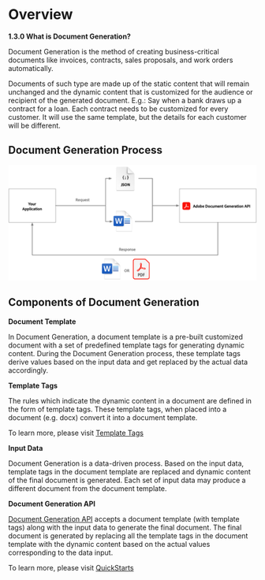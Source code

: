# Overview

**1.3.0 What is Document Generation?**

Document Generation is the method of creating business-critical
documents like invoices, contracts, sales proposals, and work orders
automatically.

Documents of such type are made up of the static content that will
remain unchanged and the dynamic content that is customized for the
audience or recipient of the generated document. E.g.: Say when a bank
draws up a contract for a loan. Each contract needs to be customized for
every customer. It will use the same template, but the details for each
customer will be different.

## Document Generation Process

![image](../images/docgen_process.jpeg)

## Components of Document Generation

**Document Template**

In Document Generation, a document template is a pre-built customized
document with a set of predefined template tags for generating dynamic
content. During the Document Generation process, these template tags
derive values based on the input data and get replaced by the actual
data accordingly.

**Template Tags**

The rules which indicate the dynamic content in a document are defined
in the form of template tags. These template tags, when placed into a
document (e.g. docx) convert it into a document template.

To learn more, please visit [Template Tags](templatetags.md)

**Input Data**

Document Generation is a data-driven process. Based on the input data,
template tags in the document template are replaced and dynamic content
of the final document is generated. Each set of input data may produce a
different document from the document template.

**Document Generation API**

[Document Generation
API](https://www.adobe.com/go/dcsdk_APIdocs#post-documentGeneration)
accepts a document template (with template tags) along with the input
data to generate the final document. The final document is generated by
replacing all the template tags in the document template with the
dynamic content based on the actual values corresponding to the data
input.

To learn more, please visit [QuickStarts](quickstarts.md)
